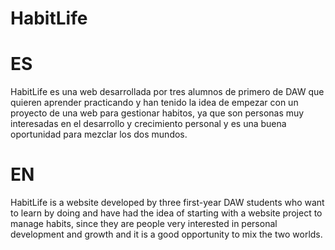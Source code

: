 # HabitLife

# ES
HabitLife es una web desarrollada por tres alumnos de primero de DAW que quieren aprender practicando y han tenido la idea de empezar con un proyecto de una web para gestionar habitos, 
ya que son personas muy interesadas en el desarrollo y crecimiento personal y es una buena oportunidad para mezclar los dos mundos.

# EN
HabitLife is a website developed by three first-year DAW students who want to learn by doing and have had the idea of ​​starting with a website project to manage habits,
since they are people very interested in personal development and growth and it is a good opportunity to mix the two worlds.